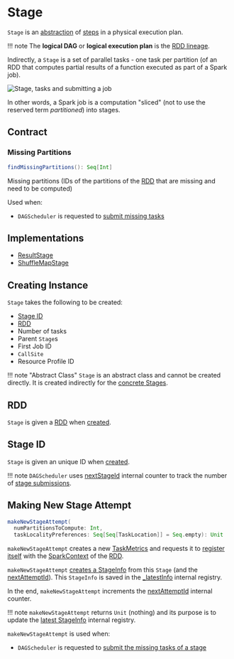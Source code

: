 # Stage

`Stage` is an [abstraction](#contract) of [steps](#implementations) in a physical execution plan.

!!! note
    The **logical DAG** or **logical execution plan** is the [RDD lineage](../rdd/lineage.md).

Indirectly, a `Stage` is a set of parallel tasks - one task per partition (of an RDD that computes partial results of a function executed as part of a Spark job).

![Stage, tasks and submitting a job](../images/scheduler/stage-tasks.png)

In other words, a Spark job is a computation "sliced" (not to use the reserved term _partitioned_) into stages.

## Contract

### <span id="findMissingPartitions"> Missing Partitions

```scala
findMissingPartitions(): Seq[Int]
```

Missing partitions (IDs of the partitions of the [RDD](#rdd) that are missing and need to be computed)

Used when:

* `DAGScheduler` is requested to [submit missing tasks](DAGScheduler.md#submitMissingTasks)

## Implementations

* [ResultStage](ResultStage.md)
* [ShuffleMapStage](ShuffleMapStage.md)

## Creating Instance

`Stage` takes the following to be created:

* [Stage ID](#id)
* [RDD](#rdd)
* <span id="numTasks"> Number of tasks
* <span id="parents"> Parent `Stage`s
* <span id="firstJobId"> First Job ID
* <span id="callSite"> `CallSite`
* <span id="resourceProfileId"> Resource Profile ID

!!! note "Abstract Class"
    `Stage` is an abstract class and cannot be created directly. It is created indirectly for the [concrete Stages](#implementations).

## <span id="rdd"> RDD

`Stage` is given a [RDD](../rdd/RDD.md) when [created](#creating-instance).

## <span id="id"> Stage ID

`Stage` is given an unique ID when [created](#creating-instance).

!!! note
    `DAGScheduler` uses [nextStageId](DAGScheduler.md#nextStageId) internal counter to track the number of [stage submissions](DAGScheduler.md#submitStage).

## <span id="makeNewStageAttempt"> Making New Stage Attempt

```scala
makeNewStageAttempt(
  numPartitionsToCompute: Int,
  taskLocalityPreferences: Seq[Seq[TaskLocation]] = Seq.empty): Unit
```

`makeNewStageAttempt` creates a new [TaskMetrics](../executor/TaskMetrics.md) and requests it to [register itself](../executor/TaskMetrics.md#register) with the [SparkContext](../rdd/RDD.md#sparkContext) of the [RDD](#rdd).

`makeNewStageAttempt` [creates a StageInfo](StageInfo.md#fromStage) from this `Stage` (and the [nextAttemptId](#nextAttemptId)). This `StageInfo` is saved in the [_latestInfo](#_latestInfo) internal registry.

In the end, `makeNewStageAttempt` increments the [nextAttemptId](#nextAttemptId) internal counter.

!!! note
    `makeNewStageAttempt` returns `Unit` (nothing) and its purpose is to update the [latest StageInfo](#_latestInfo) internal registry.

`makeNewStageAttempt` is used when:

* `DAGScheduler` is requested to [submit the missing tasks of a stage](DAGScheduler.md#submitMissingTasks)
